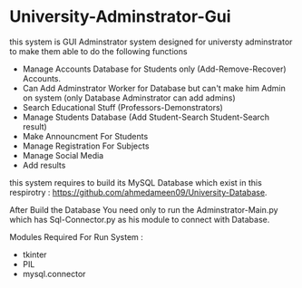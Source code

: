 # University-Adminstrator-Gui


this system is GUI Adminstrator system designed for universty adminstrator to make them able to do the following functions
- Manage Accounts Database for Students only (Add-Remove-Recover) Accounts.
- Can Add Adminstrator Worker for Database but can't make him Admin on system (only Database Adminstrator can add admins)
- Search Educational Stuff (Professors-Demonstrators)
- Manage Students Database (Add Student-Search Student-Search result)
- Make Announcment For Students
- Manage Registration For Subjects
- Manage Social Media
- Add results


this system requires to build its MySQL Database which exist in this respirotry : https://github.com/ahmedameen09/University-Database.

After Build the Database You need only to run the Adminstrator-Main.py which has Sql-Connector.py as his module to connect with Database.



Modules Required For Run System :
- tkinter
- PIL
- mysql.connector
